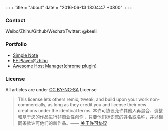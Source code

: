 +++
title = "about"
date = "2016-06-13 18:04:47 +0800"
+++

### Contact

Weibo/Zhihu/Github/Wechat/Twitter: @keelii

### Portfolio

* [Simple Note](https://note.crazy4code.com/notes)
* [FE Player@zhihu](https://zhuanlan.zhihu.com/fe-player)
* [Awesome Host Manager(chrome plugin)](https://chrome.google.com/webstore/detail/awesome-host-manager/pikaoeecieigblebdddckmlegonlogha?hl=zh-CN)

### License

All articles are under [CC BY-NC-SA](https://creativecommons.org/licenses/by-nc-sa/4.0/) License

> This license lets others remix, tweak, and build upon your work non-commercially, as long as they credit you and license their new creations under the identical terms.
本许可协议允许其他人再混合、调整和基于您的作品进行非商业性创作，只要他们标识您的姓名或名称，并以相同条款许可他们的新作品。—— [关于许可协议](https://creativecommons.org/licenses/?lang=zh)
